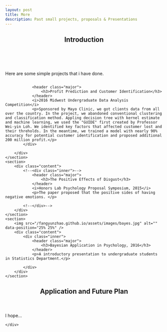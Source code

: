 ```yaml
---
layout: post
title: More
description: Past small projects, proposals & Presentations
---
```


<!-- Main -->
<div id="main">

<!-- One -->
<section id="one">
	      <div class="inner">
		          <header class="major">
			                <h2>Introduction</h2>
		          </header>
		          <p>Here are some simple projects that i have done. </p>
	      </div>
</section>

<!-- Two -->
<section id="two" class="spotlights">
	<section>
		<img src="/fangyunzhao.github.io/assets/images/mudac.jpg" alt="" data-position="center center" />
		<div class="content">
			<div class="inner">
				
				<header class="major">
					<h3>Profit Prediction and Customer Identification</h3>
				</header>
				<i>2016 Midwest Undergraduate Data Analysis Competition</i>
				<p>Sponsored by Mayo Clinic, we got clients data from all over the country. In the project, we abandoned conventional clustering and classification method. Appling decision tree with kernel estimate and machine learning, we used the "GUIDE" first created by Professor Wei-yin Loh. We identified key factors that affected customer lost and their threholds. In the meantime, we trained a model with nearly 90% accuracy for potential customer identification and proposed additional 200 million profit.</p>
			</div>
			
		</div>
	</section>
	<section>
		<div class="content">
			<!--<div class="inner">-->
				<header class="major">
					<h3>The Positive Effects of Disgust</h3>
				</header>
				<i>Honors Lab Psychology Proposal Symposium, 2015</i>
				<p>The paper proposed that the positive sides of having negative emotions. </p>

			<!--</div>-->
		</div>
	</section>
	<section>
		<img src="/fangyunzhao.github.io/assets/images/bayes.jpg" alt="" data-position="25% 25%" />
		<div class="content">
			<div class="inner">
				<header class="major">
					<h3>Bayesian Application in Psychology, 2016</h3>
				</header>
				<p>A introductory presentation to undergraduate students in Statistics Department.</p>

			</div>
		</div>
	</section>
</section>

<!-- Three -->
<section id="three">
	<div class="inner">
		<header class="major">
			<h2>Application and Future Plan</h2>
		</header>
		<p>I hope...</p>

	</div>
</section>

</div>


